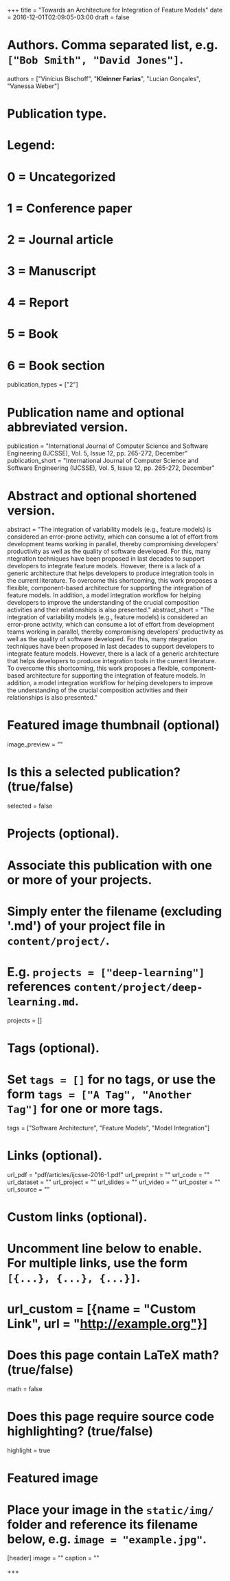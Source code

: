 +++
title = "Towards an Architecture for Integration of Feature Models"
date = 2016-12-01T02:09:05-03:00
draft = false

# Authors. Comma separated list, e.g. `["Bob Smith", "David Jones"]`.
authors = ["Vinícius Bischoff", "**Kleinner Farias**", "Lucian Gonçales", "Vanessa Weber"]

# Publication type.
# Legend:
# 0 = Uncategorized
# 1 = Conference paper
# 2 = Journal article
# 3 = Manuscript
# 4 = Report
# 5 = Book
# 6 = Book section
publication_types = ["2"]

# Publication name and optional abbreviated version.
publication = "International Journal of Computer Science and Software Engineering (IJCSSE), Vol. 5, Issue 12, pp. 265-272, December"
publication_short = "International Journal of Computer Science and Software Engineering (IJCSSE), Vol. 5, Issue 12, pp. 265-272, December"

# Abstract and optional shortened version.
abstract = "The integration of variability models (e.g., feature models) is considered an error-prone activity, which can consume a lot of effort from development teams working in parallel, thereby compromising developers’ productivity as well as the quality of software developed. For this, many ntegration techniques have been proposed in last decades to support developers to integrate feature models. However, there is a lack of a generic architecture that helps developers to produce integration tools in the current literature. To overcome this shortcoming, this work proposes a flexible, component-based architecture for supporting the integration of feature models. In addition, a model integration workflow for helping developers to improve the understanding of the crucial composition activities and their relationships is also presented."
abstract_short = "The integration of variability models (e.g., feature models) is considered an error-prone activity, which can consume a lot of effort from development teams working in parallel, thereby compromising developers’ productivity as well as the quality of software developed. For this, many ntegration techniques have been proposed in last decades to support developers to integrate feature models. However, there is a lack of a generic architecture that helps developers to produce integration tools in the current literature. To overcome this shortcoming, this work proposes a flexible, component-based architecture for supporting the integration of feature models. In addition, a model integration workflow for helping developers to improve the understanding of the crucial composition activities and their relationships is also presented."

# Featured image thumbnail (optional)
image_preview = ""

# Is this a selected publication? (true/false)
selected = false

# Projects (optional).
#   Associate this publication with one or more of your projects.
#   Simply enter the filename (excluding '.md') of your project file in `content/project/`.
#   E.g. `projects = ["deep-learning"]` references `content/project/deep-learning.md`.
projects = []

# Tags (optional).
#   Set `tags = []` for no tags, or use the form `tags = ["A Tag", "Another Tag"]` for one or more tags.
tags = ["Software Architecture", "Feature Models", "Model Integration"]

# Links (optional).
url_pdf = "pdf/articles/ijcsse-2016-1.pdf"
url_preprint = ""
url_code = ""
url_dataset = ""
url_project = ""
url_slides = ""
url_video = ""
url_poster = ""
url_source = ""

# Custom links (optional).
#   Uncomment line below to enable. For multiple links, use the form `[{...}, {...}, {...}]`.
# url_custom = [{name = "Custom Link", url = "http://example.org"}]

# Does this page contain LaTeX math? (true/false)
math = false

# Does this page require source code highlighting? (true/false)
highlight = true

# Featured image
# Place your image in the `static/img/` folder and reference its filename below, e.g. `image = "example.jpg"`.
[header]
image = ""
caption = ""

+++
